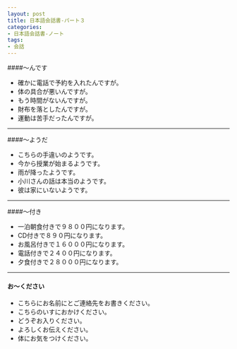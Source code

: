 ```yaml
---
layout: post
title: 日本語会話書-パート３
categories:
- 日本語会話書-ノート
tags:
- 会話
---
```

####〜んです
* 確かに電話で予約を入れたんですが。
* 体の具合が悪いんですが。
* もう時間がないんですが。
* 財布を落としたんですが。
* 運動は苦手だったんですが。

---
####〜ようだ
* こちらの手違いのようです。
* 今から授業が始まるようです。
* 雨が降ったようです。
* 小川さんの話は本当のようです。
* 彼は家にいないようです。

---
####〜付き
* 一泊朝食付きで９８００円になります。
* CD付きで８９０円になります。
* お風呂付きで１６０００円になります。
* 電話付きで２４００円になります。
* 夕食付きで２８０００円になります。

---
#### お〜ください
* こちらにお名前にとご連絡先をお書きください。
* こちらのいすにおかけください。
* どうぞお入りください。
* よろしくお伝えください。
* 体にお気をつけください。